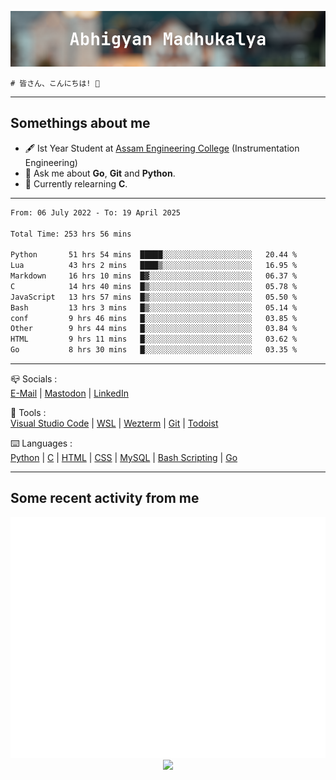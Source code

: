 ![header](./header.png)
```
# 皆さん、こんにちは! 👋
```
---

## Somethings about me
- 🖋️ Ist Year Student at [Assam Engineering College](https://aec.ac.in) (Instrumentation Engineering)
- 💬 Ask me about **Go**, **Git** and **Python**.
- 🔭 Currently relearning **C**.

---

<!--START_SECTION:waka-->

```txt
From: 06 July 2022 - To: 19 April 2025

Total Time: 253 hrs 56 mins

Python       51 hrs 54 mins  █████░░░░░░░░░░░░░░░░░░░░   20.44 %
Lua          43 hrs 2 mins   ████▒░░░░░░░░░░░░░░░░░░░░   16.95 %
Markdown     16 hrs 10 mins  █▓░░░░░░░░░░░░░░░░░░░░░░░   06.37 %
C            14 hrs 40 mins  █▒░░░░░░░░░░░░░░░░░░░░░░░   05.78 %
JavaScript   13 hrs 57 mins  █▒░░░░░░░░░░░░░░░░░░░░░░░   05.50 %
Bash         13 hrs 3 mins   █▒░░░░░░░░░░░░░░░░░░░░░░░   05.14 %
conf         9 hrs 46 mins   █░░░░░░░░░░░░░░░░░░░░░░░░   03.85 %
Other        9 hrs 44 mins   █░░░░░░░░░░░░░░░░░░░░░░░░   03.84 %
HTML         9 hrs 11 mins   █░░░░░░░░░░░░░░░░░░░░░░░░   03.62 %
Go           8 hrs 30 mins   █░░░░░░░░░░░░░░░░░░░░░░░░   03.35 %
```

<!--END_SECTION:waka-->

---

📪 Socials :<br>
[E-Mail](mailto:abhigyanmadhukalya@gmail.com) | <a rel="me" href="https://mastodon.social/@abhigyanmadhukalya">Mastodon</a> | [LinkedIn](https://www.linkedin.com/in/abhigyanmadhukalya000/)

🧰 Tools :<br>
[Visual Studio Code](https://code.visualstudio.com/) | [WSL](https://learn.microsoft.com/en-us/windows/wsl/) | [Wezterm](https://wezfurlong.org/wezterm/index.html) | [Git](https://git-scm.com/) | [Todoist](https://todoist.com)

⌨️ Languages :<br>
[Python](https://python.org) | [C](https://www.iso.org/standard/74528.html) | [HTML](https://html.spec.whatwg.org/) | [CSS](https://www.w3.org/Style/CSS/Overview.en.html) | [MySQL](https://www.mysql.com/) | [Bash Scripting](https://www.gnu.org/software/bash/) | [Go](https://go.dev)

---

## Some recent activity from me
<p align="center">
  <img src="./github-metrics.svg" />
  <img src="https://github-profile-summary-cards.vercel.app/api/cards/profile-details?username=abhigyanmadhukalya&theme=github_dark" />
</p>


